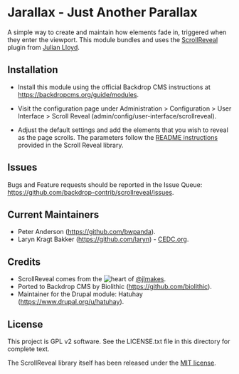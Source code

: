 Jarallax - Just Another Parallax
=============

A simple way to create and maintain how elements fade in, triggered when they
enter the viewport. This module bundles and uses the
[ScrollReveal](https://github.com/jlmakes/scrollreveal) plugin from
[Julian Lloyd](https://github.com/jlmakes).

Installation
------------

- Install this module using the official Backdrop CMS instructions at
  https://backdropcms.org/guide/modules.

- Visit the configuration page under Administration > Configuration > User
  Interface > Scroll Reveal (admin/config/user-interface/scrollreveal).

- Adjust the default settings and add the elements that you wish to reveal as
  the page scrolls. The parameters follow the [README instructions](https://github.com/backdrop-contrib/scrollreveal/blob/1.x-2.x/library/README.md#22-the-starting-defaults)
  provided in the Scroll Reveal library.

Issues
------

Bugs and Feature requests should be reported in the Issue Queue:
https://github.com/backdrop-contrib/scrollreveal/issues.

Current Maintainers
-------------------

- Peter Anderson (https://github.com/bwpanda).
- Laryn Kragt Bakker (https://github.com/laryn) - [CEDC.org](https://cedc.org).

Credits
-------

- ScrollReveal comes from the ![heart](http://i.imgur.com/oXJmdtz.gif) of
  [@jlmakes](https://twitter.com/jlmakes).
- Ported to Backdrop CMS by Biolithic (https://github.com/biolithic).
- Maintainer for the Drupal module: Hatuhay (https://www.drupal.org/u/hatuhay).

License
-------

This project is GPL v2 software. See the LICENSE.txt file in this directory for
complete text.

The ScrollReveal library itself has been released under the [MIT license](https://github.com/backdrop-contrib/scrollreveal/blob/1.x-2.x/library/LICENSE.md).

